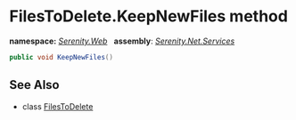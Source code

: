 # FilesToDelete.KeepNewFiles method
**namespace:** *[Serenity.Web](../../README.md#serenity.web-namespace)*   **assembly**: *[Serenity.Net.Services](../../README.md)*

```csharp
public void KeepNewFiles()
```

## See Also

* class [FilesToDelete](../FilesToDelete.md)